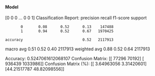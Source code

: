 #### Model
[0 0 0 ... 0 0 1]
Classification Report:
              precision    recall  f1-score   support

           0       0.08      0.52      0.13    147488
           1       0.94      0.52      0.67   1970425

    accuracy                           0.52   2117913
   macro avg       0.51      0.52      0.40   2117913
weighted avg       0.88      0.52      0.64   2117913

Accuracy: 0.5247061612068107
Confusion Matrix:
[[  77296   70192]
 [ 936439 1033986]]
Confusion Matrix (%):
[[ 3.64963056  3.31420601]
 [44.21517787 48.82098556]]
